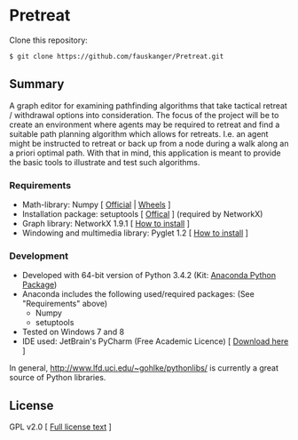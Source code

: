 # Pretreat
Clone this repository:
```sh
$ git clone https://github.com/fauskanger/Pretreat.git
```
## Summary
A graph editor for examining pathfinding algorithms that take tactical retreat / withdrawal options into consideration. The focus of the project will be to create an environment where agents may be required to retreat and find a suitable path planning algorithm which allows for retreats. I.e. an agent might be instructed to retreat or back up from a node during a walk along an a priori optimal path. With that in mind, this application is meant to provide the basic tools to illustrate and test such algorithms.

### Requirements
  - Math-library: Numpy [ [Official](http://www.numpy.org/) | [Wheels](http://www.lfd.uci.edu/~gohlke/pythonlibs/#numpy) ]
  - Installation package: setuptools [ [Offical](https://pypi.python.org/pypi/setuptools) ] (required by NetworkX)
  - Graph library: NetworkX 1.9.1 [ [How to install](http://networkx.github.io/documentation/networkx-1.9.1/install.html) ]
  - Windowing and multimedia library: Pyglet 1.2 [ [How to install](http://www.pyglet.org/download.html) ]

### Development

  - Developed with 64-bit version of Python 3.4.2 (Kit: [Anaconda Python Package](https://store.continuum.io/cshop/anaconda/))
  - Anaconda includes the following used/required packages: (See "Requirements" above)
    - Numpy
    - setuptools
  - Tested on Windows 7 and 8
  - IDE used: JetBrain's PyCharm (Free Academic Licence) [ [Download here](https://www.jetbrains.com/pycharm/download/) ]

In general, http://www.lfd.uci.edu/~gohlke/pythonlibs/ is currently a great source of Python libraries. 

License
----
GPL v2.0 [ [Full license text](https://www.gnu.org/licenses/gpl-2.0.html) ]